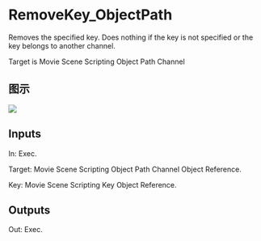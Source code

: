 # RemoveKey_ObjectPath

Removes the specified key. Does nothing if the key is not specified or the key belongs to another channel.

Target is Movie Scene Scripting Object Path Channel

## 图示

![]($-20221218-20501953.png)

## Inputs

In: Exec.

Target: Movie Scene Scripting Object Path Channel Object Reference.

Key: Movie Scene Scripting Key Object Reference.  

## Outputs

Out: Exec.

